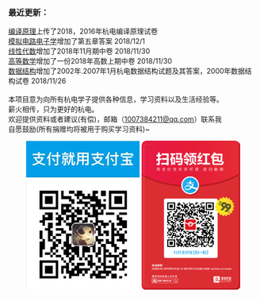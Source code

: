 ### 最近更新：</br>
[编译原理](https://github.com/FengGuanxi/HDU-Experience/tree/master/%E5%AD%A6%E4%B9%A0/%E7%BC%96%E8%AF%91%E5%8E%9F%E7%90%86/%E8%AF%95%E5%8D%B7)上传了2018，2016年杭电编译原理试卷</br>
[模拟电路电子学](https://github.com/FengGuanxi/HDU-Experience/tree/master/%E5%AD%A6%E4%B9%A0/%E7%94%B5%E8%B7%AF%E4%B8%8E%E6%A8%A1%E6%8B%9F%E7%94%B5%E5%AD%90%E6%8A%80%E6%9C%AF%E5%9F%BA%E7%A1%80)增加了第五章答案 2018/12/1</br>
[线性代数](https://github.com/FengGuanxi/HDU-Experience/tree/master/%E5%AD%A6%E4%B9%A0/%E7%BA%BF%E6%80%A7%E4%BB%A3%E6%95%B0/%E8%AF%95%E5%8D%B7)增加了2018年11月期中卷 2018/11/30</br>
[高等数学](https://github.com/FengGuanxi/HDU-Experience/tree/master/%E5%AD%A6%E4%B9%A0/%E9%AB%98%E7%AD%89%E6%95%B0%E5%AD%A6)增加了一份2018年高数上期中卷 2018/11/30</br>
[数据结构](https://github.com/FengGuanxi/HDU-Experience/tree/master/%E5%AD%A6%E4%B9%A0/%E6%95%B0%E6%8D%AE%E7%BB%93%E6%9E%84)增加了2002年.2007年1月杭电数据结构试题及其答案，2000年数据结构试卷 2018/11/26</br>
</br>
本项目意为向所有杭电学子提供各种信息，学习资料以及生活经验等。</br>
薪火相传，只为更好的杭电。</br>
欢迎提供资料或者建议(有偿)，邮箱（1007384211@qq.com）联系我</br>
自愿鼓励(所有捐赠均将被用于购买学习资料)~

<div align="center">
  <img src="https://raw.githubusercontent.com/FengGuanxi/GitHub-/master/%E6%94%AF%E4%BB%98%E5%AE%9D.jpg" height="300px" alt="支付宝打赏" >
  <img src="https://github.com/FengGuanxi/GitHub-/blob/master/%E5%86%AF%E5%86%A0%E7%8E%BA%E7%9A%84%E7%BA%A2%E5%8C%85%E4%BA%8C%E7%BB%B4%E7%A0%81.PNG" height="300px" alt="扫我领红包" >
</div>


